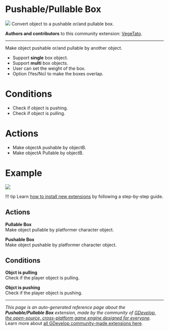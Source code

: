 # Pushable/Pullable Box

<img src="https://resources.gdevelop-app.com/assets/Icons/Line Hero Pack/Master/SVG/Construction/Construction_barrel_oil_petroleum_tank.svg" class="extension-icon"></img>
Convert object to a pushable or/and pullable box.

**Authors and contributors** to this community extension: [VegeTato](https://gd.games/VegeTato).

---

Make object pushable or/and pullable by another object.  


- Support **single** box object.
- Support **multi** box objects.
- User can set the weight of the box.
- Option (Yes/No) to make the boxes overlap.  

# Conditions

- Check if object is pushing.
- Check if object is pulling.  

# Actions

- Make objectA pushable by objectB.
- Make objectA Pullable by objectB.

# Example
![](https://i.imgur.com/C9HKvkz.png)

!!! tip
    Learn [how to install new extensions](/gdevelop5/extensions/search) by following a step-by-step guide.

## Actions

**Pullable Box**  
Make object pullable by platformer character object.

**Pushable Box**  
Make object pushable by platformer character object.

## Conditions

**Objct is pulling**  
Check if the player object is pulling.

**Objct is pushing**  
Check if the player object is pushing.



---

*This page is an auto-generated reference page about the **Pushable/Pullable Box** extension, made by the community of [GDevelop, the open-source, cross-platform game engine designed for everyone](https://gdevelop.io/).* Learn more about [all GDevelop community-made extensions here](/gdevelop5/extensions).